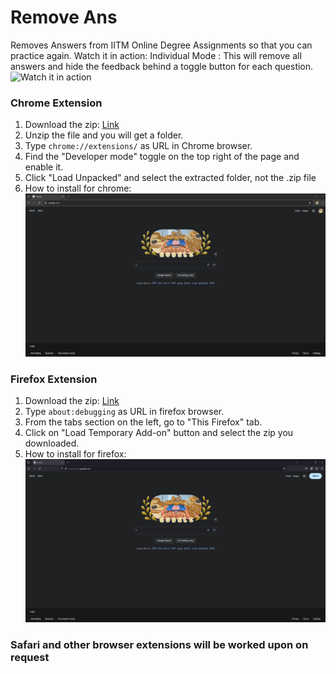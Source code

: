 # Remove Ans

Removes Answers from IITM Online Degree Assignments so that you can practice again.
Watch it in action:
Individual Mode : This will remove all answers and hide the feedback behind a toggle button for each question.
![Watch it in action](https://github.com/rawfiul/remove_ans/blob/main/readme_assets/In_Action.gif)

### Chrome Extension
1. Download the zip: [Link](https://raw.githubusercontent.com/rawfiul/remove_ans/main/chrome_extension/remove_ans_chrome.zip)
2. Unzip the file and you will get a folder.
3. Type ```chrome://extensions/``` as URL in Chrome browser.
4. Find the "Developer mode" toggle on the top right of the page and enable it.
5. Click "Load Unpacked" and select the extracted folder, not the .zip file
5. How to install for chrome: ![How to install this extension](https://github.com/rawfiul/remove_ans/blob/main/readme_assets/Chrome_loading.gif)

### Firefox Extension
1. Download the zip: [Link](https://raw.githubusercontent.com/rawfiul/remove_ans/main/firefox_extension/remove_ans_firefox.zip)
2. Type ```about:debugging``` as URL in firefox browser.
3. From the tabs section on the left, go to "This Firefox" tab.
4. Click on "Load Temporary Add-on" button and select the zip you downloaded.
5. How to install for firefox: ![How to install this extension](https://github.com/rawfiul/remove_ans/blob/main/readme_assets/Firefox_loading.gif)


### Safari and other browser extensions will be worked upon on request

